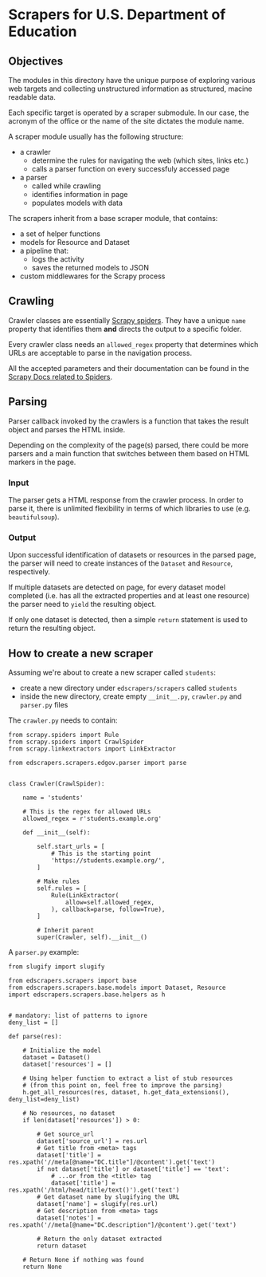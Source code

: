 # Scrapers for U.S. Department of Education

## Objectives

The modules in this directory have the unique purpose of exploring various web 
targets and collecting unstructured information as structured, macine readable 
data.

Each specific target is operated by a scraper submodule. In our case, the 
acronym of the office or the name of the site dictates the module name.

A scraper module usually has the following structure:

* a crawler
  * determine the rules for navigating the web (which sites, links etc.)
  * calls a parser function on every successfuly accessed page
* a parser
  * called while crawling
  * identifies information in page
  * populates models with data

The scrapers inherit from a base scraper module, that contains:

* a set of helper functions
* models for Resource and Dataset
* a pipeline that:
  * logs the activity
  * saves the returned models to JSON
* custom middlewares for the Scrapy process

## Crawling

Crawler classes are essentially [Scrapy 
spiders](https://docs.scrapy.org/en/latest/topics/spiders.html).
They have a unique `name` property that identifies them **and** 
directs the output to a specific folder.

Every crawler class needs an `allowed_regex` property that determines which 
URLs are acceptable to parse in the navigation process.

All the accepted parameters and their documentation can be found in the [Scrapy 
Docs related to Spiders](https://docs.scrapy.org/en/latest/topics/spiders.html).

## Parsing

Parser callback invoked by the crawlers is a function that takes the result 
object and parses the HTML inside.

Depending on the complexity of the page(s) parsed, there could be more parsers 
and a main function that switches between them based on HTML markers in the 
page.

### Input

The parser gets a HTML response from the crawler process. In order to parse it, 
there is unlimited flexibility in terms of which libraries to use (e.g. 
`beautifulsoup`).

### Output

Upon successful identification of datasets or resources in the parsed page, the 
parser will need to create instances of the `Dataset` and `Resource`, respectively. 

If multiple datasets are detected on page, for every dataset model completed 
(i.e. has all the extracted properties and at least one resource) the parser 
need to `yield` the resulting object.

If only one dataset is detected, then a simple `return` statement is used to 
return the resulting object.

## How to create a new scraper

Assuming we're about to create a new scraper called `students`:

* create a new directory under `edscrapers/scrapers` called `students`
* inside the new directory, create empty `__init__.py`, `crawler.py` and 
  `parser.py` files

The `crawler.py` needs to contain:

```
from scrapy.spiders import Rule
from scrapy.spiders import CrawlSpider
from scrapy.linkextractors import LinkExtractor

from edscrapers.scrapers.edgov.parser import parse


class Crawler(CrawlSpider):

    name = 'students'

    # This is the regex for allowed URLs
    allowed_regex = r'students.example.org'

    def __init__(self):

        self.start_urls = [
            # This is the starting point
            'https://students.example.org/',
        ]

        # Make rules
        self.rules = [
            Rule(LinkExtractor(
                allow=self.allowed_regex,
            ), callback=parse, follow=True),
        ]

        # Inherit parent
        super(Crawler, self).__init__()
```


A `parser.py` example:

```
from slugify import slugify

from edscrapers.scrapers import base
from edscrapers.scrapers.base.models import Dataset, Resource
import edscrapers.scrapers.base.helpers as h


# mandatory: list of patterns to ignore
deny_list = []

def parse(res):

    # Initialize the model
    dataset = Dataset()
    dataset['resources'] = []

    # Using helper function to extract a list of stub resources
    # (from this point on, feel free to improve the parsing)
    h.get_all_resources(res, dataset, h.get_data_extensions(), deny_list=deny_list)

    # No resources, no dataset
    if len(dataset['resources']) > 0:

        # Get source_url
        dataset['source_url'] = res.url
        # Get title from <meta> tags
        dataset['title'] = res.xpath('//meta[@name="DC.title"]/@content').get('text')
        if not dataset['title'] or dataset['title'] == 'text':
            # ...or from the <title> tag
            dataset['title'] = res.xpath('/html/head/title/text()').get('text')
        # Get dataset name by slugifying the URL
        dataset['name'] = slugify(res.url)
        # Get description from <meta> tags
        dataset['notes'] = res.xpath('//meta[@name="DC.description"]/@content').get('text')

        # Return the only dataset extracted
        return dataset

    # Return None if nothing was found
    return None
```

